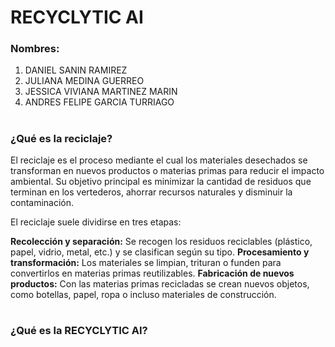 #  **RECYCLYTIC AI** 

### **Nombres:**
1. DANIEL SANIN RAMIREZ
2. JULIANA MEDINA GUERREO
3. JESSICA VIVIANA MARTINEZ MARIN
4. ANDRES FELIPE GARCIA TURRIAGO

# 

### **¿Qué es la reciclaje?**

El reciclaje es el proceso mediante el cual los materiales desechados se transforman en nuevos productos o materias primas para reducir el impacto ambiental. Su objetivo principal es minimizar la cantidad de residuos que terminan en los vertederos, ahorrar recursos naturales y disminuir la contaminación.

El reciclaje suele dividirse en tres etapas:

**Recolección y separación:** Se recogen los residuos reciclables (plástico, papel, vidrio, metal, etc.) y se clasifican según su tipo.
**Procesamiento y transformación:** Los materiales se limpian, trituran o funden para convertirlos en materias primas reutilizables.
**Fabricación de nuevos productos:** Con las materias primas recicladas se crean nuevos objetos, como botellas, papel, ropa o incluso materiales de construcción.

#

### **¿Qué es la RECYCLYTIC AI?**


#
